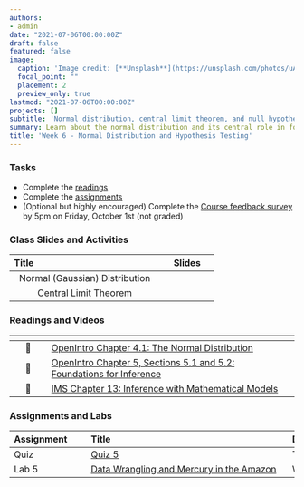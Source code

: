 ```yaml
---
authors:
- admin
date: "2021-07-06T00:00:00Z"
draft: false
featured: false
image:
  caption: 'Image credit: [**Unsplash**](https://unsplash.com/photos/uAFjFsMS3YY)'
  focal_point: ""
  placement: 2
  preview_only: true
lastmod: "2021-07-06T00:00:00Z"
projects: []
subtitle: 'Normal distribution, central limit theorem, and null hypothesis significance testing framework :spider_web:'
summary: Learn about the normal distribution and its central role in formal evaluation of hypotheses and construction of confidence intervals
title: 'Week 6 - Normal Distribution and Hypothesis Testing'
---
```


### Tasks

- Complete the [readings](/post/06-week/#readings)
- Complete the [assignments](/post/06-week/#assignments)
- (Optional but highly encouraged) Complete the [Course feedback survey](https://forms.office.com/Pages/ResponsePage.aspx?id=sAafLmkWiUWHiRCgaTTcYQkmofaddEJLg-Rh784Tz0RUMUhLSFM2WFJUS0pKTUtVQk5RSzhVRFNIQi4u) by 5pm on Friday, October 1st (not graded)

### Class Slides and Activities

| <div style="width:250px;text-align:left">Title</div> | <div  style="width:80px;text-align:center">Slides</div> | 
|:---:|:---------------------|
| Normal (Gaussian) Distribution    | [<span style="color: #4b5357;"><i class="fas fa-desktop fa-lg"></i></span>](https://sta198f2021.github.io/website/slides/week-06/w6-l01-gaussian.html#1)  | 
| Central Limit Theorem    | [<span style="color: #4b5357;"><i class="fas fa-desktop fa-lg"></i></span>](https://sta198f2021.github.io/website/slides/week-06/w6-l02-clt.html#1)  | 

### Readings and Videos

| <div style="width:50px"></div>  | <div style="width:420px"></div>  |  <div style="width:200px"></div> |
|:---:|:---|:---:|
| :open_book: | [OpenIntro Chapter 4.1: The Normal Distribution ](https://www.openintro.org/book/os/) | **Required** |
| :open_book: | [OpenIntro Chapter 5, Sections 5.1 and 5.2: Foundations for Inference ](https://www.openintro.org/book/os/) | **Required** |
| :open_book: | [IMS Chapter 13: Inference with Mathematical Models](https://openintro-ims.netlify.app/foundations-mathematical.html) | **Highly Recommended** |




### Assignments and Labs

| <div style="width:120px;text-align:left">Assignment</div> | <div style="width:340px;text-align:left">Title</div> | <div style="width:200px;text-align:left">Due</div> |
|:---|:---|:---|
| Quiz | [Quiz 5](https://sakai.duke.edu) | Tuesday, 9/28 |
| Lab 5 |[Data Wrangling and Mercury in the Amazon]()| Wed., 9/29 |


